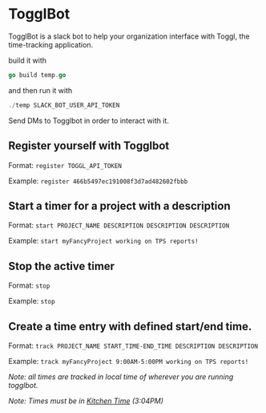 # TogglBot

TogglBot is a slack bot to help your organization interface with Toggl, the time-tracking application. 

build it with 
```go
go build temp.go
```
and then run it with 
```go
./temp SLACK_BOT_USER_API_TOKEN
```

Send DMs to Togglbot in order to interact with it.

## Register yourself with Togglbot

Format: `register TOGGL_API_TOKEN`

Example: `register 466b5497ec191008f3d7ad482602fbbb`

## Start a timer for a project with a description 

Format:  `start PROJECT_NAME DESCRIPTION DESCRIPTION DESCRIPTION`

Example: `start myFancyProject working on TPS reports!`

## Stop the active timer

Format:  `stop`

Example: `stop`

## Create a time entry with defined start/end time. 

Format:  `track PROJECT_NAME START_TIME-END_TIME DESCRIPTION DESCRIPTION`

Example: `track myFancyProject 9:00AM-5:00PM working on TPS reports!`

_Note: all times are tracked in local time of wherever you are running togglbot._

_Note: Times must be in [Kitchen Time](https://github.com/golang/go/blob/7ad512e7ffe576c4894ea84b02e954846fbda643/src/time/format.go#L75) (3:04PM)_

